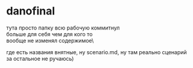 # danofinal

тута просто папку всю рабочую коммитнул\
больше для себя чем для кого то\
вообще не изменял содержимое\

где есть названия внятные, ну scenario.md, ну там реально сценарий\
за остальное не ручаюсь)
